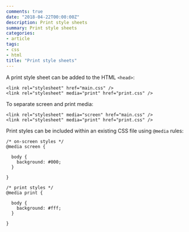 ```yaml
---
comments: true
date: "2018-04-22T00:00:00Z"
description: Print style sheets
summary: Print style sheets
categories:
- article
tags:
- css
- html
title: "Print style sheets"
---
```


A print style sheet can be added to the HTML `<head>`:

```
<link rel="stylesheet" href="main.css" />
<link rel="stylesheet" media="print" href="print.css" />
```

To separate screen and print media:

```
<link rel="stylesheet" media="screen" href="main.css" />
<link rel="stylesheet" media="print" href="print.css" />
```

Print styles can be included within an existing CSS file using `@media` rules:

```
/* on-screen styles */
@media screen {

  body {
    background: #000;
  }

}

/* print styles */
@media print {

  body {
    background: #fff;
  }

}
```

